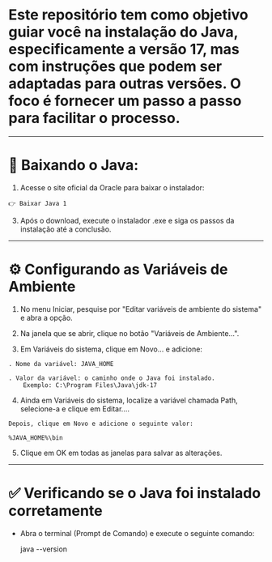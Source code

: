 # Este repositório tem como objetivo guiar você na instalação do Java, especificamente a versão 17, mas com instruções que podem ser adaptadas para outras versões. O foco é fornecer um passo a passo para facilitar o processo.

--- 

# 🔽 Baixando o Java: 
  1. Acesse o site oficial da Oracle para baixar o instalador:
     
    👉 Baixar Java 1

  3. Após o download, execute o instalador .exe e siga os passos da instalação até a conclusão.

---

# ⚙️ Configurando as Variáveis de Ambiente
  1. No menu Iniciar, pesquise por "Editar variáveis de ambiente do sistema" e abra a opção.

  2. Na janela que se abrir, clique no botão "Variáveis de Ambiente...".

  3. Em Variáveis do sistema, clique em Novo... e adicione:

    . Nome da variável: JAVA_HOME

    . Valor da variável: o caminho onde o Java foi instalado.    
        Exemplo: C:\Program Files\Java\jdk-17

  4. Ainda em Variáveis do sistema, localize a variável chamada Path, selecione-a e clique em Editar....

    Depois, clique em Novo e adicione o seguinte valor:

    %JAVA_HOME%\bin    

  5. Clique em OK em todas as janelas para salvar as alterações.

---

# ✅ Verificando se o Java foi instalado corretamente

  - Abra o terminal (Prompt de Comando) e execute o seguinte comando:

    java --version
    

